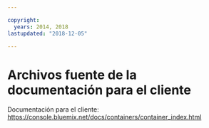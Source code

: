 ```yaml
---

copyright:
  years: 2014, 2018
lastupdated: "2018-12-05"

---
```



# Archivos fuente de la documentación para el cliente

Documentación para el cliente: https://console.bluemix.net/docs/containers/container_index.html


